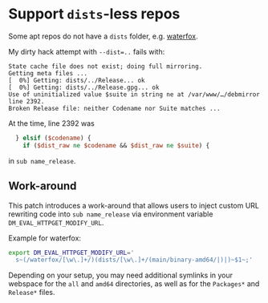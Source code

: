 ﻿
Support `dists`-less repos
==========================

Some apt repos do not have a `dists` folder, e.g.
[waterfox](https://download.opensuse.org/repositories/home:/hawkeye116477:/waterfox/xUbuntu_20.04/).

My dirty hack attempt with `--dist=..` fails with:

```text
State cache file does not exist; doing full mirroring.
Getting meta files ...
[  0%] Getting: dists/../Release... ok
[  0%] Getting: dists/../Release.gpg... ok
Use of uninitialized value $suite in string ne at /var/www/…/debmirror line 2392.
Broken Release file: neither Codename nor Suite matches ...
```

At the time, line 2392 was

```perl
  } elsif ($codename) {
    if ($dist_raw ne $codename && $dist_raw ne $suite) {
```

in `sub name_release`.


Work-around
-----------

This patch introduces a work-around that allows users to inject
custom URL rewriting code into `sub name_release` via
environment variable `DM_EVAL_HTTPGET_MODIFY_URL`.

Example for waterfox:

```bash
export DM_EVAL_HTTPGET_MODIFY_URL='
  s~(/waterfox/[\w\.]+/)(dists/[\w\.]+/(main/binary-amd64/|)|)~$1~;'
```

Depending on your setup, you may need additional symlinks in your webspace
for the `all` and `amd64` directories, as well as for the
`Packages*` and `Release*` files.



